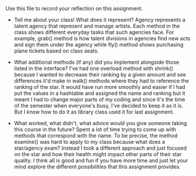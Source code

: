 Use this file to record your reflection on this assignment.

- Tell me about your class! What does it represent?
Agency represents a talent agency that represent and manage artists. Each method in the class shows different everyday tasks that such agencies face. For example, grab() method is how talent divisions in agencies find new acts and sign them under the agency while fly() method shows purchasing plane tickets based on class seats. 

- What additional methods (if any) did you implement alongside those listed in the interface?
I've had one overload method with shrink() because I wanted to decrease their ranking by a given amount and see differences it'd make in walk() methods where they had to reference the ranking of the star. It would have run more smoothly and easier if I had put the values in a hashtable and assigned the name and ranking but it meant I had to change major parts of my coding and since it's the time of the semester when everyone's busy, I've decided to keep it as it is. But I know how to do it as library class used it for last assignment. 

- What worked, what didn't, what advice would you give someone taking this course in the future?
Spent a lot of time trying to come up with methods that correspond with the name. To be precise, the method examine() was hard to apply to my class because what does a star/agency exam? Instead I took a different approach and just focused on the star and how their health might impact other parts of their star quality. I think all is good and fun if you have more time and just let your mind explore the different possibilities that this assignment provides. 